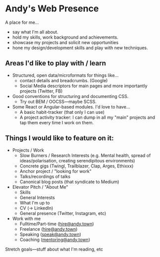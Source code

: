 # Andy's Web Presence

A place for me...

- say what I'm all about.
- hold my skills, work background and achievements.
- showcase my projects and solicit new opportunities
- hone my design/development skills and play with new techniques.


## Areas I'd like to play with / learn

- Structured, open data/microformats for things like...
  - contact details and breadcrumbs. (Google)
  - Social Media descriptors for main pages and more importantly projects (Twitter, FB)
- Good conventions for structuring and documenting CSS. 
  - Try out BEM / OOCSS—maybe SCSS. 
- Some React or Angular-based modules. I'd love to have...
  - A basic habit-tracker (that only I can use)
  - A project activity tracker: I can dump in all my "main" projects and tap them every time I work on them.


## Things I would like to feature on it:

- Projects / Work
  - Slow Burners / Research Interests (e.g. Mental health, spread of ideas/polarisation, creating serendipitous environments)
  - Concrete gigs (Twingl, Trailblazer, Clap, Arges, Ethixxx)
  - Anchor project / "looking for work"
  - Talks/recordings of talks
  - Canonical blog posts (that syndicate to Medium)
- Elevator Pitch / "About Me"
  - Skills
  - General Interests 
  - What I'm up to
  - CV (-> LinkedIn)
  - General presence (Twitter, Instagram, etc)
- Work with me
  - Fulltime/Part-time (hire@andy.town)
  - Freelance (hire@andy.town)
  - Speaking (speak@andy.town)
  - Coaching (mentoring@andy.town)

Stretch goals—stuff about what I'm reading, etc
